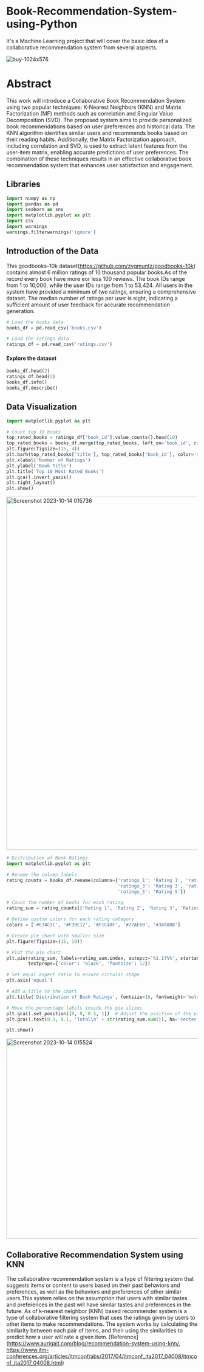 # Book-Recommendation-System-using-Python
It's a Machine Learning project that will cover the basic idea of a collaborative recommendation system from several aspects. 

![buy-1024x576](https://github.com/mahmudaAfreen/Book-Recommendation-System-using-Python/assets/36468927/8baca444-687e-4b43-9aec-26154291073c)


# Abstract 
This work will introduce a Collaborative Book Recommendation System using two popular techniques: K-Nearest Neighbors (KNN) and Matrix Factorization (MF) methods such as correlation and Singular Value Decomposition (SVD). The proposed system aims to provide personalized book recommendations based on user preferences and historical data. The KNN algorithm identifies similar users and recommends books based on their reading habits. Additionally, the Matrix Factorization approach, including correlation and SVD, is used to extract latent features from the user-item matrix, enabling accurate predictions of user preferences. The combination of these techniques results in an effective collaborative book recommendation system that enhances user satisfaction and engagement.

## Libraries 
``` python
import numpy as np 
import pandas as pd 
import seaborn as sns
import matplotlib.pyplot as plt
import csv
import warnings
warnings.filterwarnings('ignore')
```

## Introduction of the Data
This goodbooks-10k dataset(https://github.com/zygmuntz/goodbooks-10k) contains almost 6 million ratings of 10 thousand popular books.As of the record every book have more eor less 100 reviews. The book IDs range from 1 to 10,000, while the user IDs range from 1 to 53,424. All users in the system have provided a minimum of two ratings, ensuring a comprehensive dataset. The median number of ratings per user is eight, indicating a sufficient amount of user feedback for accurate recommendation generation. 

```python
# Load the books data
books_df = pd.read_csv('books.csv')

# Load the ratings data
ratings_df = pd.read_csv('ratings.csv')
```
#### Explore the dataset

```python
books_df.head(2)
ratings_df.head(2)
books_df.info()
books_df.describe()
```
## Data Visualization
```python
import matplotlib.pyplot as plt

# Count top 10 books
top_rated_books = ratings_df['book_id'].value_counts().head(10)
top_rated_books = books_df.merge(top_rated_books, left_on='book_id', right_index=True)
plt.figure(figsize=(15, 4))
plt.barh(top_rated_books['title'], top_rated_books['book_id'], color='skyblue')
plt.xlabel('Number of Ratings')
plt.ylabel('Book Title')
plt.title('Top 10 Most Rated Books')
plt.gca().invert_yaxis()
plt.tight_layout()
plt.show()
```
<img width="930" alt="Screenshot 2023-10-14 015736" src="https://github.com/mahmudaAfreen/Book-Recommendation-System-using-Python/assets/36468927/c2e37477-2837-4169-a318-b36ba48fb58a">


```python
# Distribution of Book Ratings
import matplotlib.pyplot as plt

# Rename the column labels
rating_counts = books_df.rename(columns={'ratings_1': 'Rating 1', 'ratings_2': 'Rating 2',
                                         'ratings_3': 'Rating 3', 'ratings_4': 'Rating 4',
                                         'ratings_5': 'Rating 5'})

# Count the number of books for each rating
rating_sum = rating_counts[['Rating 1', 'Rating 2', 'Rating 3', 'Rating 4', 'Rating 5']].sum()

# Define custom colors for each rating category
colors = ['#E74C3C', '#F39C12', '#F1C40F', '#27AE60', '#3498DB']

# Create pie chart with smaller size
plt.figure(figsize=(15, 10))

# Plot the pie chart
plt.pie(rating_sum, labels=rating_sum.index, autopct='%1.1f%%', startangle=90, colors=colors,
        textprops={'color': 'black', 'fontsize': 12})

# Set equal aspect ratio to ensure circular shape
plt.axis('equal')

# Add a title to the chart
plt.title('Distribution of Book Ratings', fontsize=16, fontweight='bold')

# Move the percentage labels inside the pie slices
plt.gca().set_position([0, 0, 0.5, 1])  # Adjust the position of the pie chart
plt.gca().text(0.1, 0.1, 'Total\n' + str(rating_sum.sum()), ha='center', va='center', fontsize=14, fontweight='bold')

plt.show()
```
<img width="527" alt="Screenshot 2023-10-14 015524" src="https://github.com/mahmudaAfreen/Book-Recommendation-System-using-Python/assets/36468927/3ae70098-3b14-4772-bbea-166b332f2295">

## Collaborative Recommendation System using KNN

The collaborative recommendation system is a type of filtering system that suggests items or content to users based on their past behaviors and preferences, as well as the behaviors and preferences of other similar users.This system relies on the assumption that users with similar tastes and preferences in the past will have similar tastes and preferences in the future.
As of k-nearest neighbor (KNN) based recommender system is a type of collaborative filtering system that uses the ratings given by users to other items to make recommendations. The system works by calculating the similarity between each pair of items, and then using the similarities to predict how a user will rate a given item.
[Reference](https://www.aurigait.com/blog/recommendation-system-using-knn/, https://www.itm-conferences.org/articles/itmconf/abs/2017/04/itmconf_ita2017_04008/itmconf_ita2017_04008.html)

